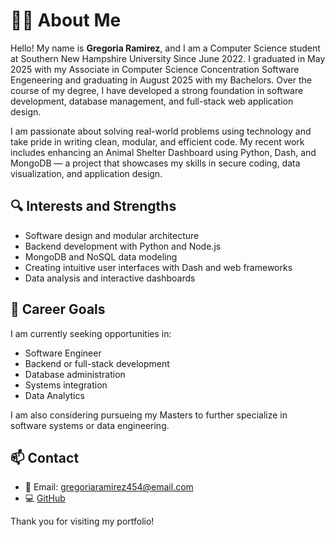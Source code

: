 # 👩‍💻 About Me

Hello! My name is **Gregoria Ramirez**, and I am a Computer Science student at Southern New Hampshire University Since June 2022.
I graduated in May 2025 with my Associate in Computer Science Concentration Software Engeneering and graduating in August 2025 with my Bachelors. 
Over the course of my degree, I have developed a strong foundation in software development, database management, and full-stack web application design.

I am passionate about solving real-world problems using technology and take pride in writing clean, modular, and efficient code. 
My recent work includes enhancing an Animal Shelter Dashboard using Python, Dash, and MongoDB — a project that showcases my skills in secure coding, data visualization, and application design.

## 🔍 Interests and Strengths

- Software design and modular architecture
- Backend development with Python and Node.js
- MongoDB and NoSQL data modeling
- Creating intuitive user interfaces with Dash and web frameworks
- Data analysis and interactive dashboards

## 🎯 Career Goals

I am currently seeking opportunities in:
 
- Software Engineer
- Backend or full-stack development
- Database administration
- Systems integration
- Data Analytics

I am also considering pursueing my Masters to further specialize in software systems or data engineering.

## 📫 Contact

- 📧 Email: gregoriaramirez454@email.com     
- 💻 [GitHub](https://github.com/GregoriaRamirez)

Thank you for visiting my portfolio!

